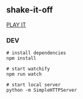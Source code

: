 shake-it-off
----------------

[PLAY IT](http://coleww.github.io/shake-it-off)

### DEV

```
# install dependencies
npm install

# start watchify
npm run watch

# start local server
python -m SimpleHTTPServer
```